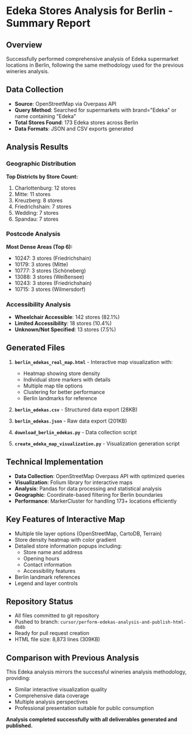 # Edeka Stores Analysis for Berlin - Summary Report

## Overview
Successfully performed comprehensive analysis of Edeka supermarket locations in Berlin, following the same methodology used for the previous wineries analysis.

## Data Collection
- **Source**: OpenStreetMap via Overpass API
- **Query Method**: Searched for supermarkets with brand="Edeka" or name containing "Edeka"
- **Total Stores Found**: 173 Edeka stores across Berlin
- **Data Formats**: JSON and CSV exports generated

## Analysis Results

### Geographic Distribution
**Top Districts by Store Count:**
1. Charlottenburg: 12 stores
2. Mitte: 11 stores  
3. Kreuzberg: 8 stores
4. Friedrichshain: 7 stores
5. Wedding: 7 stores
6. Spandau: 7 stores

### Postcode Analysis
**Most Dense Areas (Top 6):**
- 10247: 3 stores (Friedrichshain)
- 10179: 3 stores (Mitte) 
- 10777: 3 stores (Schöneberg)
- 13088: 3 stores (Weißensee)
- 10243: 3 stores (Friedrichshain)
- 10715: 3 stores (Wilmersdorf)

### Accessibility Analysis
- **Wheelchair Accessible**: 142 stores (82.1%)
- **Limited Accessibility**: 18 stores (10.4%)
- **Unknown/Not Specified**: 13 stores (7.5%)

## Generated Files
1. **`berlin_edekas_real_map.html`** - Interactive map visualization with:
   - Heatmap showing store density
   - Individual store markers with details
   - Multiple map tile options
   - Clustering for better performance
   - Berlin landmarks for reference

2. **`berlin_edekas.csv`** - Structured data export (28KB)
3. **`berlin_edekas.json`** - Raw data export (201KB)
4. **`download_berlin_edekas.py`** - Data collection script
5. **`create_edeka_map_visualization.py`** - Visualization generation script

## Technical Implementation
- **Data Collection**: OpenStreetMap Overpass API with optimized queries
- **Visualization**: Folium library for interactive maps
- **Analysis**: Pandas for data processing and statistical analysis
- **Geographic**: Coordinate-based filtering for Berlin boundaries
- **Performance**: MarkerCluster for handling 173+ locations efficiently

## Key Features of Interactive Map
- Multiple tile layer options (OpenStreetMap, CartoDB, Terrain)
- Store density heatmap with color gradient
- Detailed store information popups including:
  - Store name and address
  - Opening hours
  - Contact information
  - Accessibility features
- Berlin landmark references
- Legend and layer controls

## Repository Status
- All files committed to git repository
- Pushed to branch: `cursor/perform-edekas-analysis-and-publish-html-db8b`
- Ready for pull request creation
- HTML file size: 8,873 lines (309KB)

## Comparison with Previous Analysis
This Edeka analysis mirrors the successful wineries analysis methodology, providing:
- Similar interactive visualization quality
- Comprehensive data coverage
- Multiple analysis perspectives
- Professional presentation suitable for public consumption

**Analysis completed successfully with all deliverables generated and published.**